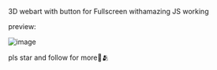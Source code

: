 3D webart with button for Fullscreen withamazing JS working

preview: 

![image](https://github.com/user-attachments/assets/9fe4cd82-d591-495f-8057-48718c27fb3f)


pls star and follow for more🤪🫂
